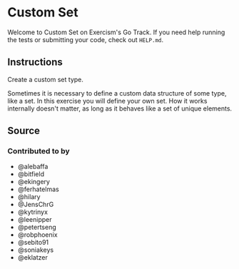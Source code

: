 # Custom Set

Welcome to Custom Set on Exercism's Go Track.
If you need help running the tests or submitting your code, check out `HELP.md`.

## Instructions

Create a custom set type.

Sometimes it is necessary to define a custom data structure of some type, like a set.
In this exercise you will define your own set.
How it works internally doesn't matter, as long as it behaves like a set of unique elements.

## Source

### Contributed to by

- @alebaffa
- @bitfield
- @ekingery
- @ferhatelmas
- @hilary
- @JensChrG
- @kytrinyx
- @leenipper
- @petertseng
- @robphoenix
- @sebito91
- @soniakeys
- @eklatzer